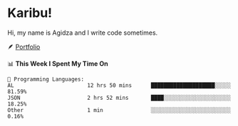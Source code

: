# Karibu!
Hi, my name is Agidza and I write code sometimes.

🪶 [Portfolio](https://lynnagidza.github.io/)

<!--START_SECTION:waka-->
📊 **This Week I Spent My Time On** 

```text
💬 Programming Languages: 
AL                       12 hrs 50 mins      ████████████████████░░░░░   81.59% 
JSON                     2 hrs 52 mins       ████░░░░░░░░░░░░░░░░░░░░░   18.25% 
Other                    1 min               ░░░░░░░░░░░░░░░░░░░░░░░░░   0.16%

```


<!--END_SECTION:waka-->
